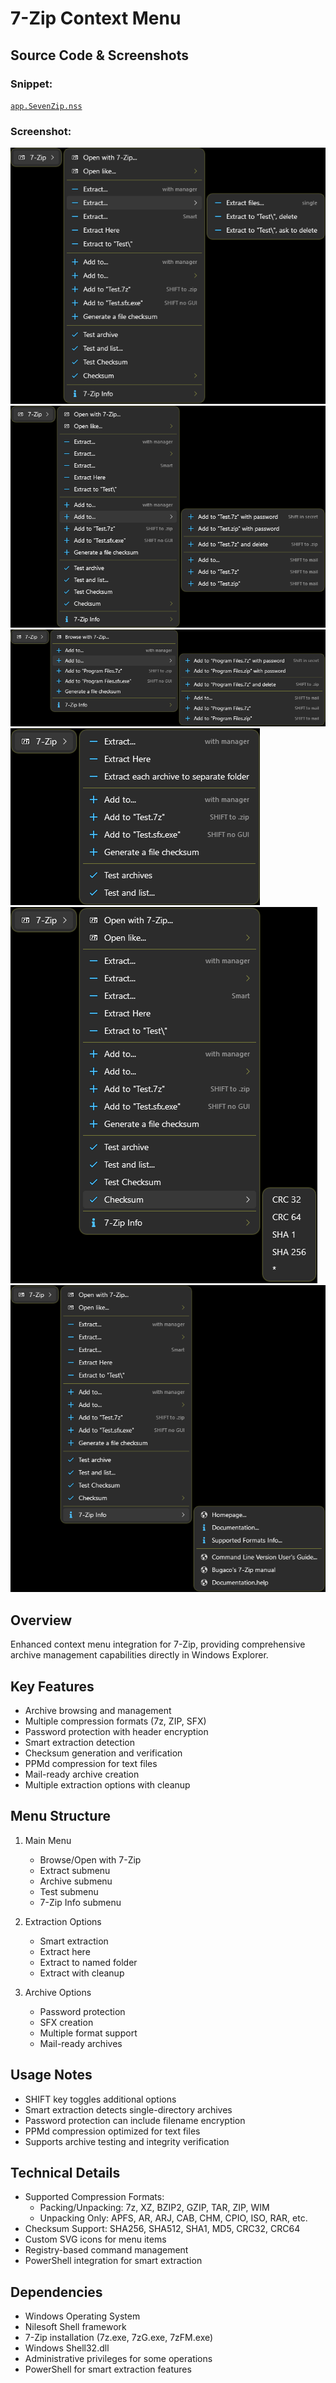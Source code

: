# 7-Zip Context Menu

## Source Code & Screenshots

### Snippet:
[`app.SevenZip.nss`](/ex3.archiver/app.SevenZip.nss)

### Screenshot:
![Screenshot 1](/ex3.archiver/app.SevenZip.1.png)
![Screenshot 2](/ex3.archiver/app.SevenZip.2.png)
![Screenshot 3](/ex3.archiver/app.SevenZip.3.png)
![Screenshot 4](/ex3.archiver/app.SevenZip.4.png)
![Screenshot 5](/ex3.archiver/app.SevenZip.5.png)
![Screenshot 6](/ex3.archiver/app.SevenZip.6.png)

## Overview
Enhanced context menu integration for 7-Zip, providing comprehensive archive management capabilities directly in Windows Explorer.

## Key Features
- Archive browsing and management
- Multiple compression formats (7z, ZIP, SFX)
- Password protection with header encryption
- Smart extraction detection
- Checksum generation and verification
- PPMd compression for text files
- Mail-ready archive creation
- Multiple extraction options with cleanup

## Menu Structure
1. Main Menu
   - Browse/Open with 7-Zip
   - Extract submenu
   - Archive submenu
   - Test submenu
   - 7-Zip Info submenu

2. Extraction Options
   - Smart extraction
   - Extract here
   - Extract to named folder
   - Extract with cleanup

3. Archive Options
   - Password protection
   - SFX creation
   - Multiple format support
   - Mail-ready archives

## Usage Notes
- SHIFT key toggles additional options
- Smart extraction detects single-directory archives
- Password protection can include filename encryption
- PPMd compression optimized for text files
- Supports archive testing and integrity verification

## Technical Details
- Supported Compression Formats:
  - Packing/Unpacking: 7z, XZ, BZIP2, GZIP, TAR, ZIP, WIM
  - Unpacking Only: APFS, AR, ARJ, CAB, CHM, CPIO, ISO, RAR, etc.
- Checksum Support: SHA256, SHA512, SHA1, MD5, CRC32, CRC64
- Custom SVG icons for menu items
- Registry-based command management
- PowerShell integration for smart extraction

## Dependencies
- Windows Operating System
- Nilesoft Shell framework
- 7-Zip installation (7z.exe, 7zG.exe, 7zFM.exe)
- Windows Shell32.dll
- Administrative privileges for some operations
- PowerShell for smart extraction features